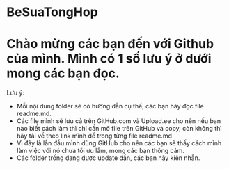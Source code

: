 # BeSuaTongHop
# Chào mừng các bạn đến với Github của mình. Mình có 1 số lưu ý ở dưới mong các bạn đọc.

Lưu ý:
* Mỗi nội dung folder sẽ có hướng dẫn cụ thể, các bạn hãy đọc file readme.md.
* Các file mình sẽ lưu cả trên GitHub.com và Upload.ee cho nên nếu bạn nào biết cách làm thì chỉ cần mở file trên GitHub và copy, còn không thì hãy tải về theo link mình để trong từng file readme.md
* Vì đây là lần đầu mình dùng GitHub cho nên các bạn sẽ thấy cách mình làm việc với nó chưa tối ưu lắm, mong các bạn thông cảm.
* Các folder trống đang được update dần, các bạn hãy kiên nhẫn.

